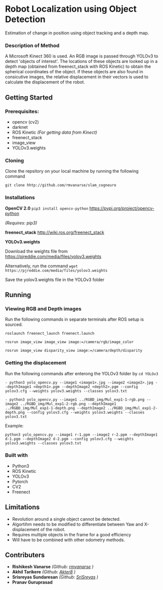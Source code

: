 # Robot Localization using Object Detection
Estimation of change in position using object tracking and a depth map.

### Description of Method
A Microsoft Kinect 360 is used. An RGB image is passed through YOLOv3 to detect 'objects of interest'. The locations of these objects are looked up in a depth map (obtained from freenect_stack with ROS Kinetic) to obtain the spherical coordinates of the object. If these objects are also found in consicutive images, the relative displacement in their vectors is used to calculate the displacement of the robot.


## Getting Started

### Prerequisites:

- opencv (cv2)
- darknet
- ROS Kinetic _(For getting data from Kinect)_
- freenect_stack
- image_view
- YOLOv3.weights

### Cloning
Clone the repsitory on your local machine by running the following command

```git clone hhtp://github.com/rmvanarse/slam_cogneuro```

### Installations

**OpenCV 2.0** ```pip3 install opencv-python```
https://pypi.org/project/opencv-python

_(Requires: pip3)_

**freenect_stack**
http://wiki.ros.org/freenect_stack

**YOLOv3.weights**

Download the weights file from https://pjreddie.com/media/files/yolov3.weights

Alternatively, run the command ```wget https://pjreddie.com/media/files/yolov3.weights```

Save the yolov3.weights file in the YOLOv3 folder


## Running

### Viewing RGB and Depth images

Run the following commands in separate terminals after ROS setup is sourced.

```roslaunch freenect_launch freenect.launch```

```rosrun image_view image_view image:=/camera/rgb/image_color```

```rosrun image_view disparity_view image:=/camera/depth/disparity```

### Getting the displacement

Run the following commands after enterong the YOLOv3 folder by ```cd YOLOv3```
```
- python3 yolo_opencv.py --image1 <image1>.jpg --image2 <image2>.jpg --depthImage1 <depth1>.pgm --depthImage2 <depth2>.pgm --config yolov3.cfg --weights yolov3.weights --classes yolov3.txt

- python3 yolo_opencv.py --image1 ../RGBD_img/Mul_exp1-1-rgb.png --image2 ../RGBD_img/Mul_exp1-2-rgb.png --depthImage1 ../RGBD_img/Mul_exp1-1-depth.png --depthImage2 ../RGBD_img/Mul_exp1-2-depth.png --config yolov3.cfg --weights yolov3.weights --classes yolov3.txt
```
Example:
```
python3 yolo_opencv.py --image1 r-1.ppm --image2 r-2.ppm --depthImage1 d-1.pgm --depthImage2 d-2.pgm --config yolov3.cfg --weights yolov3.weights --classes yolov3.txt

```
### Built with
- Python3
- ROS Kinetic
- YOLOv3
- Pytorch
- CV2
- Freenect

## Limitations
* Revolution around a single object cannot be detected.
* Algortihm needs to be modified to differentiate between Yaw and X-displacement of the robot.
* Requires multiple objects in the frame for a good efficiency
* Will have to be combined with other odometry methods.

## Contributers

* **Rishikesh Vanarse** _(Github: [rmvanarse](https://github.com/rmvanarse) )_
* **Akhil Tarikere** _(Github: [Akter8](https://github.com/Akter8) )_
* **Srisreyas Sundaresan** _(Github: [SriSreyas](https://github.com/SriSreyas) )_
* **Pranav Guruprasad**
